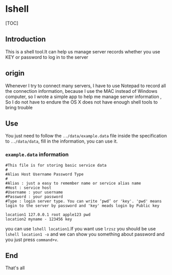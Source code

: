 # lshell
[TOC]
## Introduction
This is a shell tool.It can help us manage server records whether you use KEY or password to log in to the server
## origin
Whenever I try to connect many servers, I have to use Notepad to record all the connection information, because I use the MAC instead of Windows computer, so I wrote a simple app to help me manage server information , So I do not have to endure the OS X does not have enough shell tools to bring trouble
## Use
You just need to follow the `../data/example.data` file inside the specification to `../data/data`, fill in the information, you can use it.
### `example.data` information
```text
#This file is for storing basic service data
#
#Alias Host Username Password Type
#
#Alias : just a easy to remember name or service alias name
#Host : service host
#Username : your username
#Password : your password
#Type : login server type. You can write ‘pwd’ or 'key'. 'pwd' means login to the server by password and 'key' meads login by Public key

location1 127.0.0.1 root apple123 pwd
location2 myname - 123456 key
```
you can use `lshell location1`.If you want use `lrzsz` you should be use `lshell location1 -o` and we can show you something about password and you just press `command+v`.
## End
That's all
